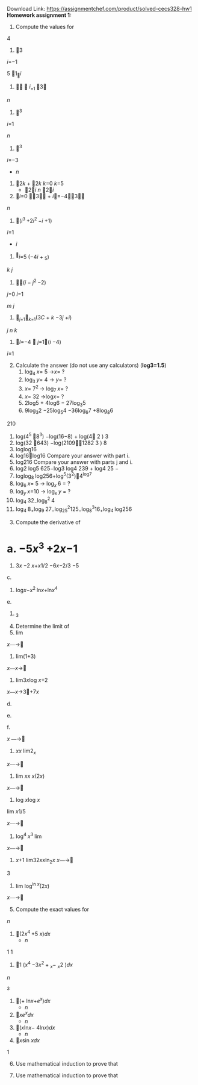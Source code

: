 Download Link: https://assignmentchef.com/product/solved-cecs328-hw1
<br>
<strong>Homework assignment 1:  </strong>

<ol>

 <li>Compute the values for</li>

</ol>

4

<ol>

 <li>3</li>

</ol>

<em>i</em>=−1

5 1<sub></sub><em>i</em>

<ol>

 <li>  <em>i</em><sub>=</sub><sub>1 </sub>3</li>

</ol>

<em>n</em>

<ol>

 <li><sup>3</sup></li>

</ol>

<em>i</em>=1

<em>n</em>

<ol>

 <li><sup>3</sup></li>

</ol>

<em>i</em>=−3

<ul>

 <li><em>n</em></li>

</ul>

<ol>

 <li>2<em>k </em>+ 2<em>k</em> <em>k</em>=0 <em>k</em>=5

  <ul>

   <li>2<em>i </em><em>n </em>2<em>i</em></li>

  </ul></li>

 <li><em>i</em>=0 3 + <em>i</em>=−43</li>

</ol>

<em>n</em>

<ol>

 <li>(<em>i</em><sup>3 </sup>+2<em>i</em><sup>2 </sup>−<em>i </em>+1)</li>

</ol>

<em>i</em>=1

<ul>

 <li><em>i</em></li>

</ul>

<ol>

 <li><sup></sup><em>i</em>=5 (−4<em>i </em>+ <sub>5</sub>)</li>

</ol>

<em>k        j</em>

<ol>

 <li>(<em>i </em>− <em>j</em><sup>2 </sup>−2)</li>

</ol>

<em>j</em>=0 <em>i</em>=1

<em>m             j</em>

<ol>

 <li><em><sub>j</sub></em><sub>=</sub><sub>1</sub><em><sub>k</sub></em><sub>=</sub><sub>1</sub>(3<em>C </em>+ <em>k </em>−3<em>j </em>+<em>i</em>)</li>

</ol>

<em>j n             k</em>

<ol>

 <li><em>l</em>=−4  <em>j</em>=1(<em>i </em>−4)</li>

</ol>

<em>i</em>=1

<ol start="2">

 <li>Calculate the answer (do not use any calculators) (<strong>log3=1.5</strong>)

  <ol>

   <li>log<sub>4 </sub><em>x</em>= 5 →<em>x</em>= ?</li>

   <li>log<sub>3 </sub><em>y</em>= 4 → <em>y</em>= ?</li>

   <li><em>x</em>= 7<sup>2 </sup>→ log<sub>7 </sub><em>x</em>= ?</li>

   <li><em>x</em>= 32 →log<em>x</em>= ?</li>

   <li>2log5 + 4log6 − 27log<sub>3</sub>5</li>

   <li>9log<sub>3</sub>2 −25log<sub>5</sub>4 −36log<sub>6</sub>7 +8log<sub>8</sub>6</li>

  </ol></li>

</ol>

210

<ol>

 <li>log(4<sup>5 </sup>8<sup>3</sup>) −log(16−8) + log(4 2 ) 3</li>

 <li>log(32 643) −log(21091282 3 ) 8</li>

 <li>loglog16</li>

 <li>log16log16 Compare your answer with part i.</li>

 <li>log216 Compare your answer with parts j and i.</li>

 <li>log2 log5 625−log3 log4 239 + log4 25 −</li>

 <li>loglog<sub>8 </sub>log256+log<sup>5</sup>(3<sup>2</sup>)4<sup>log7</sup></li>

 <li>log<sub>6 </sub><em>x</em>= 5 → log<em><sub>x </sub></em>6 = ?</li>

 <li>log<em><sub>y </sub></em><em>x</em>=10 → log<em><sub>x </sub></em><em>y </em>= ?</li>

 <li>log<sub>4 </sub>32<sub>−</sub>log<sub>8</sub><sup>2 </sup>4</li>

 <li>log<sub>4 </sub>8<sub>+</sub>log<sub>9 </sub>27<sub>−</sub>log<sub>25</sub><sup>2</sup>125<sub>−</sub>log<sub>8</sub><sup>3</sup>16<sub>+</sub>log<sub>4 </sub>log256</li>

</ol>




<ol start="3">

 <li>Compute the derivative of</li>

</ol>

<h1>a. −5<em>x</em><sup>3 </sup>+2<em>x</em>−1</h1>

<ol>

 <li>3<em>x </em>−2 <em>x</em>+<em>x</em>1/2 −6<em>x</em>−2/3 −5</li>

</ol>

c.

<ol>

 <li>log<em>x</em>−<em>x</em><sup>2 </sup>ln<em>x</em>+ln<em>x</em><sup>4</sup></li>

</ol>

e.

<ol>

 <li><sub>3            </sub></li>

</ol>




<ol start="4">

 <li>Determine the limit of</li>

 <li>lim</li>

</ol>

<em>x</em>⎯⎯→

<ol>

 <li>lim(1+3)</li>

</ol>

<em>x</em>⎯⎯<em>x</em>→

<ol>

 <li>lim3<em>x</em>log <em>x</em>+2</li>

</ol>

<em>x</em>⎯⎯<em>x</em>→3+7<em>x</em>

d.

e.

f.

<em>x </em>⎯⎯→

<ol>

 <li><em>x</em><em>x</em> lim2<em><sub>x</sub></em></li>

</ol>

<em>x</em>⎯⎯→

<ol>

 <li>lim <em>x</em><em>x</em> <em>x</em>(2<em>x</em>)</li>

</ol>

<em>x</em>⎯⎯→




<ol>

 <li>log <em>x</em>log <em>x</em></li>

</ol>




lim <em>x</em>1/5

<em>x</em>⎯⎯→

<ol>

 <li>log<sup>4 </sup><em>x</em><sup>3 </sup> lim</li>

</ol>

<em>x</em>⎯⎯→

<ol>

 <li><em>x</em>+1 lim32<em>xx</em>ln<sub>2</sub><em>x </em><em>x</em>⎯⎯→</li>

</ol>

3

<ol>

 <li>lim log<sup>ln <em>x</em></sup>(2<em>x</em>)</li>

</ol>

<em>x</em>⎯⎯→
















<ol start="5">

 <li>Compute the exact values for</li>

</ol>

<em>n</em>

<ol>

 <li>(2<em>x</em><sup>4 </sup>+5 <em>x</em>)<em>dx</em>

  <ul>

   <li><em>n</em></li>

  </ul></li>

</ol>

1      1

<ol>

 <li>1 (<em>x</em><sup>4 </sup>−3<em>x</em><sup>2 </sup>+ <em><sub>x</sub></em>− <em><sub>x</sub></em>2 )<em>dx</em></li>

</ol>

<em>n</em>

<sup>3</sup>

<ol>

 <li>(+ ln<em>x</em>+<em>e</em><em><sup>x</sup></em>)<em>dx</em>

  <ul>

   <li><em>n</em></li>

  </ul></li>

 <li><em>xe</em><em><sup>x</sup></em><em>dx</em>

  <ul>

   <li><em>n</em></li>

  </ul></li>

 <li>(<em>x</em>ln<em>x</em>− 4ln<em>x</em>)<em>dx</em>

  <ul>

   <li><em>n</em></li>

  </ul></li>

 <li><em>x</em>sin <em>xdx</em></li>

</ol>

1

<ol start="6">

 <li>Use mathematical induction to prove that</li>

</ol>




<ol start="7">

 <li>Use mathematical induction to prove that</li>

</ol>





